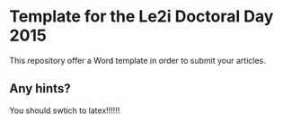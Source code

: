 Template for the Le2i Doctoral Day 2015
=======================================

This repository offer a Word template in order to submit your articles.

Any hints?
----------

You should swtich to latex!!!!!!
